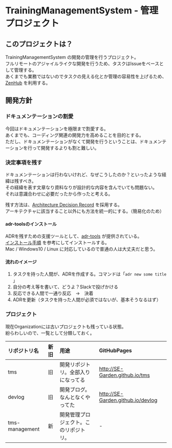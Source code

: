 # TrainingManagementSystem - 管理プロジェクト

## このプロジェクトは？
TrainingManagementSystem の開発の管理を行うプロジェクト。  
フルリモートのアジャイルライクな開発を行うため、タスクはIssueをベースとして管理する。  
あくまでも業務ではないのでタスクの見える化とか管理の容易性を上げるため、[ZenHub](https://github.com/SE-Garden/tms-management/edit/master/README.md#workspaces/tms-management-5cc2c43736b4b64850a0b79b/board?repos=183573990) を利用する。

## 開発方針

### ドキュメンテーションの割愛
今回はドキュメンテーションを極限まで割愛する。  
あくまでも、コーディング関連の開発力を高めることを目的とする。  
ただし、ドキュメンテーションがなくて開発を行うということは、ドキュメンテーションを行って開発するよりも割と難しい。

### 決定事項を残す
ドキュメンテーションは行わないけれど、なぜこうしたのか？といったような経緯は残すべき。  
その経緯を表す文章なり資料なりが設計的な内容を含んでいても問題ない。  
それは意識合わせに必要だったから作ったと考える。

残す方法は、[Architecture Decision Record](http://thinkrelevance.com/blog/2011/11/15/documenting-architecture-decisions) を採用する。  
アーキテクチャに該当すること以外にも方法を統一的にする。（簡易化のため）

#### adr-toolsのインストール
ADRを残すための支援ツールとして、[adr-tools](https://github.com/npryce/adr-tools) が提供されている。  
[インストール手順](https://github.com/npryce/adr-tools/blob/master/INSTALL.md) を参考にしてインストールする。  
Mac / Windows10 / Linux に対応しているので普通の人は大丈夫だと思う。  

#### 流れのイメージ
1. タスクを持った人間が、ADRを作成する。コマンドは「`adr new some title` 」
1. 自分の考え等を書いて、どうよ？Slackで投げかける
1. 反応できる人間で一通り反応　→　決着
1. ADRを更新（タスクを持った人間が必須ではないが、基本そうなるはず）

### プロジェクト
現在Organizationには古いプロジェクトも残っている状態。  
紛らわしいので、一覧として分類しておく。

|リポジトリ名|新旧|用途|GitHubPages|
|:---|:--|:--|:--|
|tms|旧|開発リポジトリ。全部入りになってる|http://SE-Garden.github.io/tms|
|devlog|旧|開発ブログ。なんとなくやってた|http://SE-Garden.github.io/devlog|
|tms-management|新|開発管理プロジェクト。このリポジトリ。|-|

